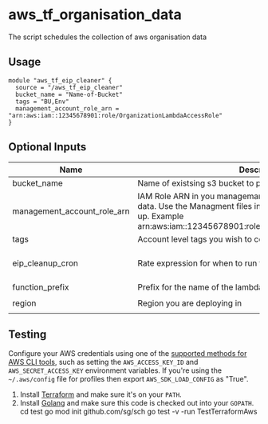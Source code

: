 # aws_tf_organisation_data

The script schedules the collection of aws organisation data



## Usage

```
module "aws_tf_eip_cleaner" {
  source = "/aws_tf_eip_cleaner"
  bucket_name = "Name-of-Bucket"
  tags = "BU,Env"
  management_account_role_arn = "arn:aws:iam::12345678901:role/OrganizationLambdaAccessRole"
}
```

## Optional Inputs

| Name | Description | Type | Default | Required |
|------|-------------|:----:|:-----:|:-----:|
| bucket\_name | Name of existsing s3 bucket to put data in | string | `""` | yes |
| management\_account\_role\_arn | IAM Role ARN in you managemant account which holds your org data. Use the Managment files in the polcies folder to set these up. Example arn:aws:iam::12345678901:role/OrganizationLambdaAccessRole| string | `""` | yes |
| tags | Account level tags you wish to collect | string | `""` | yes |
| eip\_cleanup\_cron | Rate expression for when to run the review of eips| string | `"cron(0 7 ? * MON-FRI *)"` | no 
| function\_prefix | Prefix for the name of the lambda created | string | `""` | no |
| region | Region you are deploying in| string | `"eu-west-1"` | no |



## Testing 

Configure your AWS credentials using one of the [supported methods for AWS CLI
   tools](https://docs.aws.amazon.com/cli/latest/userguide/cli-chap-getting-started.html), such as setting the
   `AWS_ACCESS_KEY_ID` and `AWS_SECRET_ACCESS_KEY` environment variables. If you're using the `~/.aws/config` file for profiles then export `AWS_SDK_LOAD_CONFIG` as "True".
1. Install [Terraform](https://www.terraform.io/) and make sure it's on your `PATH`.
1. Install [Golang](https://golang.org/) and make sure this code is checked out into your `GOPATH`.
cd test
go mod init github.com/sg/sch
go test -v -run TestTerraformAws